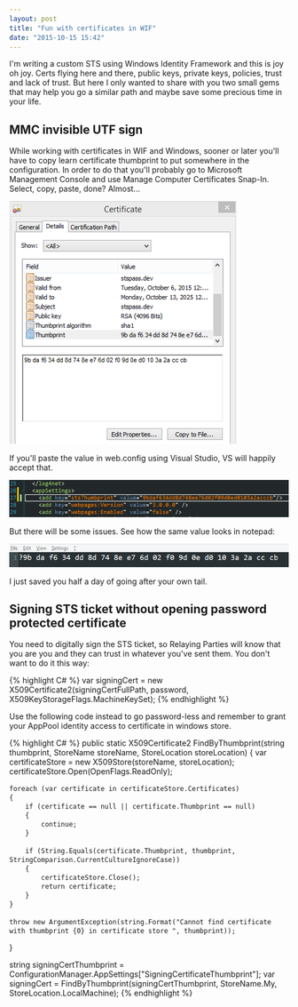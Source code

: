 ```yaml
---
layout: post
title: "Fun with certificates in WIF"
date: "2015-10-15 15:42"
---
```


I'm writing a custom STS using Windows Identity Framework and this is joy oh joy. Certs flying here and there, public keys, private keys, policies, trust and lack of trust.
But here I only wanted to share with you two small gems that may help you go a similar path and maybe save some precious time in your life.

## MMC invisible UTF sign

While working with certificates in WIF and Windows, sooner or later you'll have to copy learn certificate thumbprint to put somewhere in the configuration. In order to do that you'll probably go to Microsoft Management Console and use Manage Computer Certificates Snap-In. Select, copy, paste, done? Almost...

![MMC certificate](\images\cert_mmc.png)

If you'll paste the value in web.config using Visual Studio, VS will happily accept that.

![Visual Studio thumbprint](\images\cert_vs.png)

But there will be some issues. See how the same value looks in notepad:

![Notepad thumbprint](\images\cert_notepad2.png)

I just saved you half a day of going after your own tail.

## Signing STS ticket without opening password protected certificate

You need to digitally sign the STS ticket, so Relaying Parties will know that you are you and they can trust in whatever you've sent them. You don't want to do it this way:

{% highlight C# %}
var signingCert = new X509Certificate2(signingCertFullPath, password, X509KeyStorageFlags.MachineKeySet);
{% endhighlight %}

Use the following code instead to go password-less and remember to grant your AppPool identity access to certificate in windows store.

{% highlight C# %}
public static X509Certificate2 FindByThumbprint(string thumbprint, StoreName storeName, StoreLocation storeLocation)
{
    var certificateStore = new X509Store(storeName, storeLocation);
    certificateStore.Open(OpenFlags.ReadOnly);

    foreach (var certificate in certificateStore.Certificates)
    {
        if (certificate == null || certificate.Thumbprint == null)
        {
            continue;
        }

        if (String.Equals(certificate.Thumbprint, thumbprint, StringComparison.CurrentCultureIgnoreCase))
        {
            certificateStore.Close();
            return certificate;
        }
    }

    throw new ArgumentException(string.Format("Cannot find certificate with thumbprint {0} in certificate store ", thumbprint));
}

string signingCertThumbprint = ConfigurationManager.AppSettings["SigningCertificateThumbprint"];
var signingCert = FindByThumbprint(signingCertThumbprint, StoreName.My, StoreLocation.LocalMachine);
{% endhighlight %}
